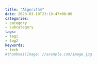 ```yaml
---
title: "Algorithm"
date: 2023-03-18T23:18:47+08:00
categories:
- category
- subcategory
tags:
- tag1
- tag2
keywords:
- tech
#thumbnailImage: //example.com/image.jpg
---
```


<!--more-->
